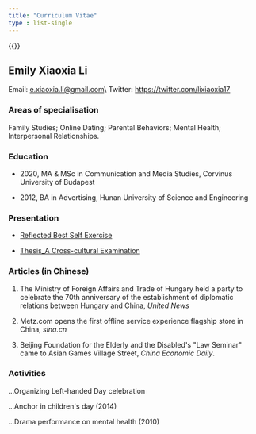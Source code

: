 ```yaml
---
title: "Curriculum Vitae"
type : list-single
---
```

{{<block class="note">}}

## Emily Xiaoxia Li

Email: e.xiaoxia.li@gmail.com\ Twitter: https://twitter.com/lixiaoxia17


### Areas of specialisation
Family Studies; Online Dating; Parental Behaviors; Mental Health; Interpersonal Relationships.
### Education
- 2020, MA & MSc in Communication and Media Studies, Corvinus University of Budapest

- 2012, BA in Advertising, Hunan University of Science and Engineering


### Presentation

- [Reflected Best Self Exercise](/files/best_self.pdf)

- [Thesis_A Cross-cultural Examination](/files/a_cross_cultural_examination.pdf)


### Articles (in Chinese)
1. The Ministry of Foreign Affairs and Trade of Hungary held a party to celebrate the 70th anniversary of the establishment of diplomatic relations between Hungary and China, *United News*

2. Metz.com opens the first offline service experience flagship store in China, *sina.cn*
3. Beijing Foundation for the Elderly and the Disabled's "Law Seminar" came to Asian Games Village Street, *China Economic Daily*.

### Activities
...Organizing Left-handed Day celebration

...Anchor in children's day (2014)

...Drama performance on mental health (2010)

